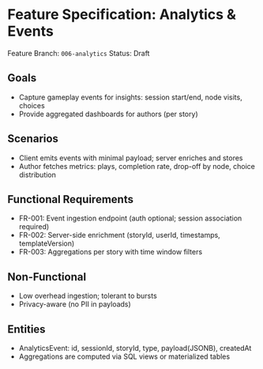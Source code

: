 # Feature Specification: Analytics & Events

Feature Branch: `006-analytics`
Status: Draft

## Goals
- Capture gameplay events for insights: session start/end, node visits, choices
- Provide aggregated dashboards for authors (per story)

## Scenarios
- Client emits events with minimal payload; server enriches and stores
- Author fetches metrics: plays, completion rate, drop-off by node, choice distribution

## Functional Requirements
- FR-001: Event ingestion endpoint (auth optional; session association required)
- FR-002: Server-side enrichment (storyId, userId, timestamps, templateVersion)
- FR-003: Aggregations per story with time window filters

## Non-Functional
- Low overhead ingestion; tolerant to bursts
- Privacy-aware (no PII in payloads)

## Entities
- AnalyticsEvent: id, sessionId, storyId, type, payload(JSONB), createdAt
- Aggregations are computed via SQL views or materialized tables
